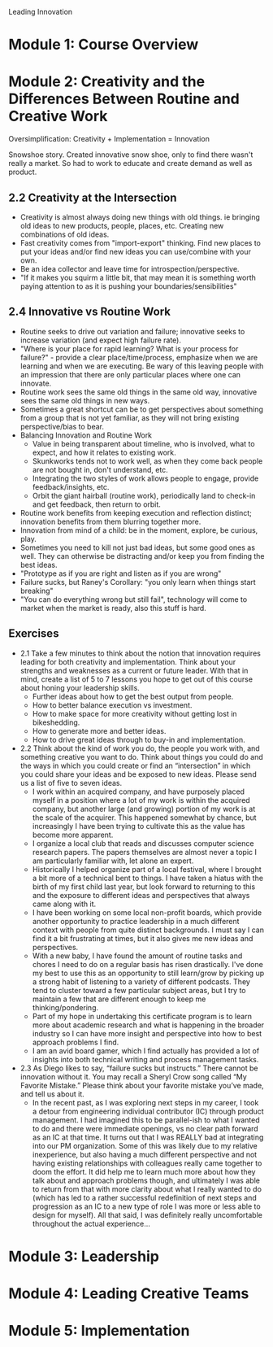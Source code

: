 Leading Innovation

# Module 1: Course Overview
# Module 2: Creativity and the Differences Between Routine and Creative Work

Oversimplification: Creativity + Implementation = Innovation

Snowshoe story. Created innovative snow shoe, only to find there wasn't really a market. So had to work to educate and create demand as well as product.

## 2.2 Creativity at the Intersection

* Creativity is almost always doing new things with old things. ie bringing old ideas to new products, people, places, etc. Creating new combinations of old ideas.
* Fast creativity comes from "import-export" thinking. Find new places to put your ideas and/or find new ideas you can use/combine with your own.
* Be an idea collector and leave time for introspection/perspective.
* "If it makes you squirm a little bit, that may mean it is something worth paying attention to as it is pushing your boundaries/sensibilities"

## 2.4 Innovative vs Routine Work

* Routine seeks to drive out variation and failure; innovative seeks to increase variation (and expect high failure rate).
* "Where is your place for rapid learning? What is your process for failure?" - provide a clear place/time/process, emphasize when we are learning and when we are executing. Be wary of this leaving people with an impression that there are only particular places where one can innovate.
* Routine work sees the same old things in the same old way, innovative sees the same old things in new ways.
* Sometimes a great shortcut can be to get perspectives about something from a group that is not yet familiar, as they will not bring existing perspective/bias to bear.
* Balancing Innovation and Routine Work
  * Value in being transparent about timeline, who is involved, what to expect, and how it relates to existing work.
  * Skunkworks tends not to work well, as when they come back people are not bought in, don't understand, etc.
  * Integrating the two styles of work allows people to engage, provide feedback/insights, etc.
  * Orbit the giant hairball (routine work), periodically land to check-in and get feedback, then return to orbit.
* Routine work benefits from keeping execution and reflection distinct; innovation benefits from them blurring together more.
* Innovation from mind of a child: be in the moment, explore, be curious, play.
* Sometimes you need to kill not just bad ideas, but some good ones as well. They can otherwise be distracting and/or keep you from finding the best ideas.
* "Prototype as if you are right and listen as if you are wrong"
* Failure sucks, but Raney's Corollary: "you only learn when things start breaking"
* "You can do everything wrong but still fail", technology will come to market when the market is ready, also this stuff is hard.

## Exercises

* 2.1 Take a few minutes to think about the notion that innovation requires leading for both creativity and implementation. Think about your strengths and weaknesses as a current or future leader.  With that in mind, create a list of 5 to 7 lessons you hope to get out of this course about honing your leadership skills.
  * Further ideas about how to get the best output from people.
  * How to better balance execution vs investment.
  * How to make space for more creativity without getting lost in bikeshedding.
  * How to generate more and better ideas.
  * How to drive great ideas through to buy-in and implementation.
* 2.2 Think about the kind of work you do, the people you work with, and something creative you want to do. Think about things you could do and the ways in which you could create or find an “intersection” in which you could share your ideas and be exposed to new ideas. Please send us a list of five to seven ideas.
  * I work within an acquired company, and have purposely placed myself in a position where a lot of my work is within the acquired company, but another large (and growing) portion of my work is at the scale of the acquirer. This happened somewhat by chance, but increasingly I have been trying to cultivate this as the value has become more apparent.
  * I organize a local club that reads and discusses computer science research papers. The papers themselves are almost never a topic I am particularly familiar with, let alone an expert.
  * Historically I helped organize part of a local festival, where I brought a bit more of a technical bent to things. I have taken a hiatus with the birth of my first child last year, but look forward to returning to this and the exposure to different ideas and perspectives that always came along with it.
  * I have been working on some local non-profit boards, which provide another opportunity to practice leadership in a much different context with people from quite distinct backgrounds. I must say I can find it a bit frustrating at times, but it also gives me new ideas and perspectives.
  * With a new baby, I have found the amount of routine tasks and chores I need to do on a regular basis has risen drastically. I've done my best to use this as an opportunity to still learn/grow by picking up a strong habit of listening to a variety of different podcasts. They tend to cluster toward a few particular subject areas, but I try to maintain a few that are different enough to keep me thinking/pondering.
  * Part of my hope in undertaking this certificate program is to learn more about academic research and what is happening in the broader industry so I can have more insight and perspective into how to best approach problems I find.
  * I am an avid board gamer, which I find actually has provided a lot of insights into both technical writing and process management tasks.
* 2.3 As Diego likes to say, “failure sucks but instructs.” There cannot be innovation without it. You may recall a Sheryl Crow song called “My Favorite Mistake.” Please think about your favorite mistake you’ve made, and tell us about it.
  * In the recent past, as I was exploring next steps in my career, I took a detour from engineering individual contributor (IC) through product management. I had imagined this to be parallel-ish to what I wanted to do and there were immediate openings, vs no clear path forward as an IC at that time. It turns out that I was REALLY bad at integrating into our PM organization. Some of this was likely due to my relative inexperience, but also having a much different perspective and not having existing relationships with colleagues really came together to doom the effort. It did help me to learn much more about how they talk about and approach problems though, and ultimately I was able to return from that with more clarity about what I really wanted to do (which has led to a rather successful redefinition of next steps and progression as an IC to a new type of role I was more or less able to design for myself). All that said, I was definitely really uncomfortable throughout the actual experience...

# Module 3: Leadership
# Module 4: Leading Creative Teams
# Module 5: Implementation
